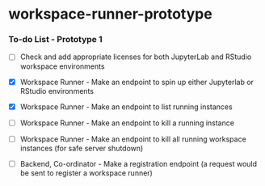 # workspace-runner-prototype

### To-do List - Prototype 1

 - [ ] Check and add appropriate licenses for both JupyterLab and RStudio workspace environments
 - [x] Workspace Runner - Make an endpoint to spin up either Jupyterlab or RStudio environments
 - [x] Workspace Runner - Make an endpoint to list running instances
 - [ ] Workspace Runner - Make an endpoint to kill a running instance
 - [ ] Workspace Runner - Make an endpoint to kill all running workspace instances (for safe server shutdown)
 - [ ] Backend, Co-ordinator - Make a registration endpoint (a request would be sent to register a workspace runner)

